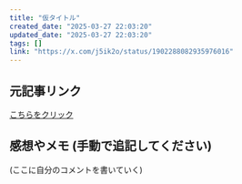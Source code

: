```yaml
---
title: "仮タイトル"
created_date: "2025-03-27 22:03:20"
updated_date: "2025-03-27 22:03:20"
tags: []
link: "https://x.com/j5ik2o/status/1902288082935976016"
---
```

## 元記事リンク
[こちらをクリック](https://x.com/j5ik2o/status/1902288082935976016)

## 感想やメモ (手動で追記してください)
(ここに自分のコメントを書いていく)

